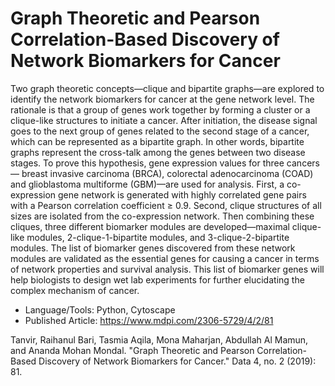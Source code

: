 # Graph Theoretic and Pearson Correlation-Based Discovery of Network Biomarkers for Cancer
Two graph theoretic concepts—clique and bipartite graphs—are explored to identify the network biomarkers for cancer at the gene network level. The rationale is that a group of genes work together by forming a cluster or a clique-like structures to initiate a cancer. After initiation, the disease signal goes to the next group of genes related to the second stage of a cancer, which can be represented as a bipartite graph. In other words, bipartite graphs represent the cross-talk among the genes between two disease stages. To prove this hypothesis, gene expression values for three cancers— breast invasive carcinoma (BRCA), colorectal adenocarcinoma (COAD) and glioblastoma multiforme (GBM)—are used for analysis. First, a co-expression gene network is generated with highly correlated gene pairs with a Pearson correlation coefficient ≥ 0.9. Second, clique structures of all sizes are isolated from the co-expression network. Then combining these cliques, three different biomarker modules are developed—maximal clique-like modules, 2-clique-1-bipartite modules, and 3-clique-2-bipartite modules. The list of biomarker genes discovered from these network modules are validated as the essential genes for causing a cancer in terms of network properties and survival analysis. This list of biomarker genes will help biologists to design wet lab experiments for further elucidating the complex mechanism of cancer.

* Language/Tools: Python, Cytoscape
* Published Article: https://www.mdpi.com/2306-5729/4/2/81

Tanvir, Raihanul Bari, Tasmia Aqila, Mona Maharjan, Abdullah Al Mamun, and Ananda Mohan Mondal. "Graph Theoretic and Pearson Correlation-Based Discovery of Network Biomarkers for Cancer." Data 4, no. 2 (2019): 81.
